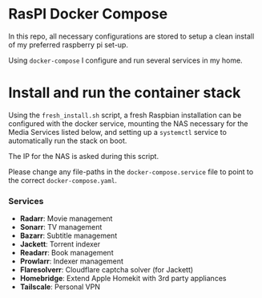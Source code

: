 # RasPI Docker Compose
In this repo, all necessary configurations are stored to setup a clean install of my preferred raspberry pi set-up. 

Using `docker-compose` I configure and run several services in my home. 

# Install and run the container stack
Using the `fresh_install.sh` script, a fresh Raspbian installation can be configured with the docker service, mounting the NAS necessary for the Media Services listed below, and setting up a `systemctl` service to automatically run the stack on boot. 

The IP for the NAS is asked during this script. 

Please change any file-paths in the `docker-compose.service` file to point to the correct `docker-compose.yaml`. 

### Services
- **Radarr**: Movie management
- **Sonarr**: TV management
- **Bazarr**: Subtitle management
- **Jackett**: Torrent indexer
- **Readarr**: Book management
- **Prowlarr**: Indexer management
- **Flaresolverr**: Cloudflare captcha solver (for Jackett)
- **Homebridge**: Extend Apple Homekit with 3rd party appliances 
- **Tailscale**: Personal VPN



